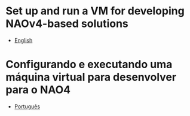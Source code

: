 # Set up and run a VM for developing NAOv4-based solutions

- [English](./how-to-use-en.md)

# Configurando e executando uma máquina virtual para desenvolver para o NAO4

- [Português](./how-to-use-ptbr.md)